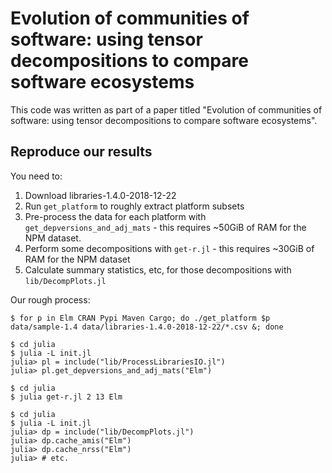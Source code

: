 # Evolution of communities of software: using tensor decompositions to compare software ecosystems

This code was written as part of a paper titled "Evolution of communities of software: using tensor decompositions to compare software ecosystems".

## Reproduce our results

You need to:

1. Download libraries-1.4.0-2018-12-22
2. Run `get_platform` to roughly extract platform subsets
3. Pre-process the data for each platform with `get_depversions_and_adj_mats` - this requires ~50GiB of RAM for the NPM dataset.
4. Perform some decompositions with `get-r.jl` - this requires ~30GiB of RAM for the NPM dataset
5. Calculate summary statistics, etc, for those decompositions with `lib/DecompPlots.jl`

Our rough process:

```
$ for p in Elm CRAN Pypi Maven Cargo; do ./get_platform $p data/sample-1.4 data/libraries-1.4.0-2018-12-22/*.csv &; done
```

```
$ cd julia
$ julia -L init.jl
julia> pl = include("lib/ProcessLibrariesIO.jl")
julia> pl.get_depversions_and_adj_mats("Elm")
```

```
$ cd julia
$ julia get-r.jl 2 13 Elm
```

```
$ cd julia
$ julia -L init.jl
julia> dp = include("lib/DecompPlots.jl")
julia> dp.cache_amis("Elm")
julia> dp.cache_nrss("Elm")
julia> # etc.
```
